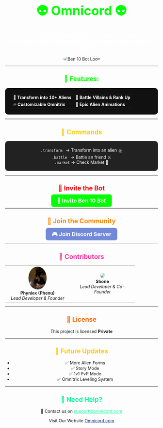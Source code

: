 <!-- Ben 10 Discord Bot README.md -->
<h1 align="center" style="font-size: 42px; color: #00ff00;">👽 Omnicord 👽</h1>
<p align="center" style="font-size: 18px; color: #ffffff;">Transform into aliens & conquer the Omniverse!<br> The ultimate <strong>Ben 10 Discord Bot</strong> with epic transformations & battles!</p>

<p align="center">
  <img src="https://omnicord.neocities.org/pfp.jpg" alt="Ben 10 Bot Logo" width="200" style="border-radius: 50%;">
</p>

---

<h2 align="center" style="color: #00ff00;">🌟 Features:</h2>

<table align="center" width="80%" style="border-collapse: collapse; background-color: #111; color: #fff; border-radius: 10px; padding: 20px;">
  <tr>
    <td>🚀 <b>Transform into 10+ Aliens</b></td>
    <td>🦹 <b>Battle Villains & Rank Up</b></td>
  </tr>
  <tr>
    <td>🔥 <b>Customizable Omnitrix</b></td>
    <td>🎨 <b>Epic Alien Animations</b></td>
  </tr>
</table>

---

<h2 align="center" style="color: #ffcc00;">📜 Commands</h2>
<div align="center" style="background: #222; color: #fff; padding: 20px; border-radius: 10px;">
  <code>.transform <alien-name></code> → Transform into an alien 🛸<br>
  <code>.battle <user></code> → Battle an friend ⚔️<br>
  <code>.market</code> → Check Market 🏪<br>
</div>
    
---

<h2 align="center" style="color: #ff0000;">📌 Invite the Bot</h2>

<p align="center">
  <a href="https://discord.com/oauth2/authorize?client_id=YOUR_BOT_ID&scope=bot&permissions=8" style="background-color: #00ff00; color: #fff; padding: 10px 20px; border-radius: 8px; text-decoration: none; font-weight: bold; font-size: 18px;">🤖 Invite Ben 10 Bot</a>
</p>

---

<h2 align="center" style="color: #ff8800;">📢 Join the Community</h2>

<p align="center">
  <a href="https://discord.gg/YOUR_SERVER_LINK" style="background-color: #7289da; color: #fff; padding: 10px 20px; border-radius: 8px; text-decoration: none; font-weight: bold; font-size: 18px;">🎮 Join Discord Server</a>
</p>

---

<h2 align="center" style="color: #ff3399;">💖 Contributors</h2>

<div align="center">
  <table>
    <tr>
      <td align="center" width="200px">
        <img src="WhatsApp%20Image%202025-04-20%20at%2013.24.57_4c0950fb.jpg" width="60" style="border-radius: 50%;"><br>
        <strong>Phyniex (Phenu)</strong><br>
        <em>Lead Developer & Founder</em>
      </td>
      <td align="center" width="200px">
        <img src="shone.jpg" width="60" style="border-radius: 50%;"><br>
        <strong>Shone</strong><br>
        <em>Lead Developer & Co-Founder</em>
      </td>
    </tr>
  </table>
</div>


---

<h2 align="center" style="color: #ff6600;">📜 License</h2>

<p align="center">
  This project is licensed <strong>Private</strong>
</p>

---

<h2 align="center" style="color: #ffcc00;">🚀 Future Updates</h2>

<ul align="center">
  <li>✅ More Alien Forms</li>
  <li>✅ Story Mode</li>
  <li>✅ 1v1 PvP Mode</li>
  <li>✅ Omnitrix Leveling System</li>
</ul>

---

<h2 align="center" style="color: #00ff99;">💬 Need Help?</h2>

<p align="center">
  📩 Contact us on <a href="mailto:helpdesk@gmail.com" style="color: #00ff99;">support@omnicord.com</a>
</p>

<p align="center">Visit Our Website <a href="https://omnicord.neocities.org" style="color: #123687;">Omnicord.com
  </p>
